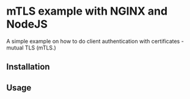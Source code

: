 # mTLS example with NGINX and NodeJS

A simple example on how to do client authentication with certificates - mutual TLS (mTLS.)

## Installation



## Usage

